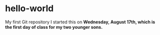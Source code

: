 # hello-world
My first Git repository
I started this on <b>Wednesday, August 17th, which is the first day of class for my two younger sons.
